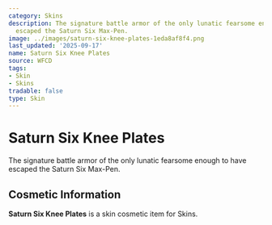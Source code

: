 ```yaml
---
category: Skins
description: The signature battle armor of the only lunatic fearsome enough to have
  escaped the Saturn Six Max-Pen.
image: ../images/saturn-six-knee-plates-1eda8af8f4.png
last_updated: '2025-09-17'
name: Saturn Six Knee Plates
source: WFCD
tags:
- Skin
- Skins
tradable: false
type: Skin
---
```


# Saturn Six Knee Plates

The signature battle armor of the only lunatic fearsome enough to have escaped the Saturn Six Max-Pen.

## Cosmetic Information

**Saturn Six Knee Plates** is a skin cosmetic item for Skins.

